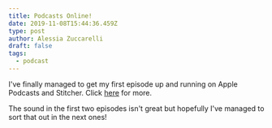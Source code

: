 ```yaml
---
title: Podcasts Online!
date: 2019-11-08T15:44:36.459Z
type: post
author: Alessia Zuccarelli
draft: false
tags:
  - podcast
---
```

I've finally managed to get my first episode up and running on Apple Podcasts and Stitcher. Click [here](https://www.listennotes.com/podcasts/london-newcastle-alessia-zuccarelli-fRuiyw5YHSv/) for more.

The sound in the first two episodes isn't great but hopefully I've managed to sort that out in the next ones!
